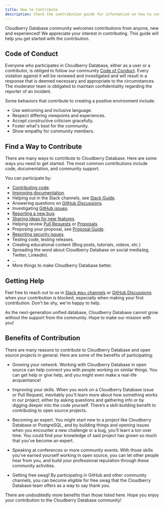 ```yaml
---
title: How to Contribute
description: Check the contribution guide for information on how to contribute, request assistance, and the benefits of contributing.
---
```


Cloudberry Database community welcomes contributions from anyone, new
and experienced! We appreciate your interest in contributing. This
guide will help you get started with the contribution.

## Code of Conduct

Everyone who participates in Cloudberry Database, either as a user or
a contributor, is obliged to follow our community [Code of
Conduct](../community/coc). Every violation against it will be
reviewed and investigated and will result in a response that is deemed
necessary and appropriate to the circumstances. The moderator team is
obligated to maintain confidentiality regarding the reporter of an
incident.

Some behaviors that contribute to creating a positive environment
include:

- Use welcoming and inclusive language.
- Respect differing viewpoints and experiences.
- Accept constructive criticism gracefully.
- Foster what's best for the community.
- Show empathy for community members.

## Find a Way to Contribute

There are many ways to contribute to Cloudberry Database. Here are
some ways you need to get started. The most common contributions
include code, documentation, and community support.

You can participate by:

- [Contributing code](./code).
- [Improving documentation](./doc).
- Helping out in the Slack channels, see [Slack
  Guide](../community/slack).
- Answering questions on [GitHub
  Discussions](https://github.com/orgs/cloudberrydb/discussions/categories/q-a).
- Investigating [GitHub
  issues](https://github.com/cloudberrydb/cloudberrydb/issues).
- [Reporting a new
  bug](https://github.com/cloudberrydb/cloudberrydb/issues/new/choose).
- [Sharing ideas for new
  features](https://github.com/orgs/cloudberrydb/discussions/new?category=ideas-feature-requests).
- Helping review [Pull
  Requests](https://github.com/cloudberrydb/cloudberrydb/pulls) or
  [Proposals](https://github.com/orgs/cloudberrydb/discussions/categories/proposal).
- Proposing your proposal, see [Proposal Guide](./proposal).
- [Reporting security issues](../community/security).
- Testing code, testing releases.
- Creating educational content (Blog posts, tutorials, videos, etc.)
- Spreading the word about Cloudberry Database on social media(eg,
  Twitter, LinkedIn).
- ...
- More things to make Cloudberry Database better.

## Getting Help

Feel free to reach out to us in [Slack `#dev`
channels](../community/slack) or [GitHub
Discussions](https://github.com/cloudberrydb/cloudberrydb/discussions)
when your contribution is blocked, especially when making your first
contribution. Don't be shy, we're happy to help.

As the next-generation unified database, Cloudberry Database cannot
grow without the support from the community. Hope to make our mission
with you!

## Benefits of Contribution

There are many reasons to contribute to Cloudberry Database and open
source projects in general. Here are some of the benefits of
participating:

- Growing your network. Working with Cloudberry Database in open
  source can help connect you with people working on similar things. You
  can get help or give help, and you might even make a real-life
  acquaintance!

- Improving your skills. When you work on a Cloudberry Database issue
  or Pull Request, inevitably you'll learn more about how something
  works in our project; either by asking questions and gathering info or
  by digging deeper into the code yourself. There’s a skill-building
  benefit to contributing to open source projects.

- Becoming an expert. You might start new to a project like Cloudberry
  Database or PostgreSQL, and by building things and opening issues when
  you encounter a new challenge or a bug, you’ll learn a ton over
  time. You could find your knowledge of said project has grown so much
  that you’ve become an expert.

- Speaking at conferences or more community events. With those skills
  you’ve earned yourself working in open source, you can let other
  people hear from you, and build your professional reputation through
  these community activities.

- Getting free swag! By participating in GitHub and other community
  channels, you can become eligible for free swag that the Cloudberry
  Database team offers as a way to say thank you.

There are undoubtedly more benefits than those listed here. Hope you
enjoy your contribution to the Cloudberry Database community!
